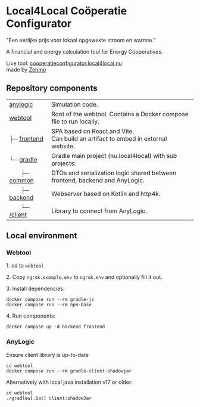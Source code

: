 Local4Local Coöperatie Configurator
===

"Een eerlijke prijs voor lokaal opgewekte stroom en warmte."

A financial and energy calculation tool for Energy Cooperatives.

Live tool: [cooperatieconfigurator.local4local.nu](https://cooperatieconfigurator.local4local.nu)\
made by [Zenmo](https://zenmo.com)

Repository components
---

|                                          |                                                                                      |
|------------------------------------------|--------------------------------------------------------------------------------------|
| [anylogic](/anylogic)                    | Simulation code.                                                                     |
| [webtool](/anylogic)                     | Root of the webtool. Contains a Docker compose file to run locally.                  |
| ├─ [frontend](/webtool/frontend)         | SPA based on React and Vite.<br> Can build an artifact to embed in external website. 
| └─ [gradle](/webtool/gradle)             | Gradle main project (nu.local4local) with sub projects:                              
|    ├─ [common](/webtool/gradle/common)   | DTOs and serialization logic shared between frontend, backend and AnyLogic.          |
|    ├─ [backend](/webtool/gradle/backend) | Webserver based on Kotlin and http4k.                                                |
|    └─ [/client](/webtool/gradle/client)  | Library to connect from AnyLogic.                                                    |

Local environment
---

### Webtool

1\. cd to `webtool`

2\. Copy `ngrok.example.env` to `ngrok.env` and optionally fill it out.

3\. Install dependencies:

```
docker compose run --rm gradle-js
docker compose run --rm npm-base 
```

4\. Run components:

```
docker compose up -d backend frontend
```

### AnyLogic

Ensure client library is up-to-date

```
cd webtool
docker compose run --rm gradle-client-shadowjar
```

Alternatively with local java installation v17 or older:

```
cd webtool
./gradlew[.bat] client:shadowJar
```
